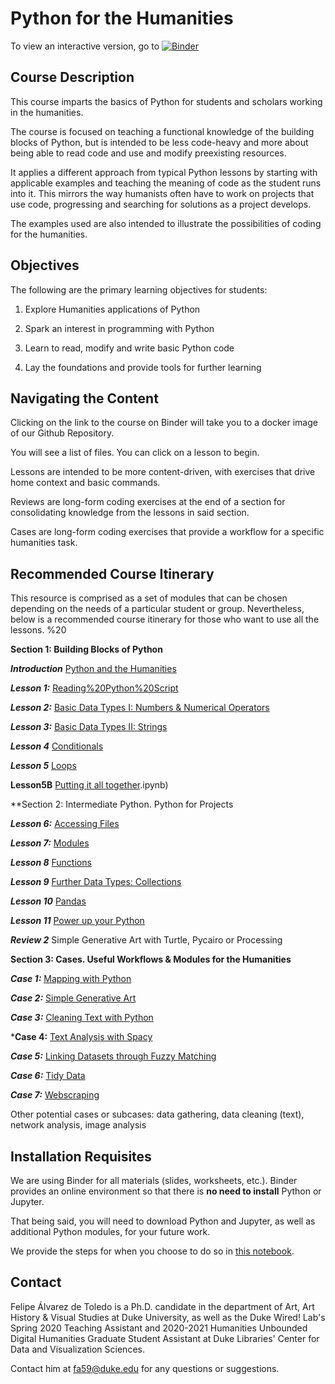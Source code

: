 # Python for the Humanities

To view an interactive version, go to [![Binder](https://mybinder.org/badge_logo.svg)](https://mybinder.org/v2/gh/FelipeAdeT/PythonforHumanities/master)

## Course Description

This course imparts the basics of Python for students and scholars working in the humanities. 

The course is focused on teaching a functional knowledge of the building blocks of Python, but is intended to be less code-heavy and more about being able to read code and use and modify preexisting resources. 

It applies a different approach from typical Python lessons by starting with applicable examples and teaching the meaning of code as the student runs into it. This mirrors the way humanists often have to work on projects that use code, progressing and searching for solutions as a project develops.

The examples used are also intended to illustrate the possibilities of coding for the humanities.

## Objectives

The following are the primary learning objectives for students:

1. Explore Humanities applications of Python

1. Spark an interest in programming with Python

1. Learn to read, modify and write basic Python code

1. Lay the foundations and provide tools for further learning 

## Navigating the Content

Clicking on the link to the course on Binder will take you to a docker image of our Github Repository. 

You will see a list of files. You can click on a lesson to begin. 

Lessons are intended to be more content-driven, with exercises that drive home context and basic commands.

Reviews are long-form coding exercises at the end of a section for consolidating knowledge from the lessons in said section.

Cases are long-form coding exercises that provide a workflow for a specific humanities task.


## Recommended Course Itinerary

This resource is comprised as a set of modules that can be chosen depending on the needs of a particular student or group. Nevertheless, below is a recommended course itinerary for those who want to use all the lessons. %20

**Section 1: Building Blocks of Python**

***Introduction*** [Python and the Humanities](OO%20Python%20and%20the%20Humanities.ipynb)

***Lesson 1:*** [Reading%20Python%20Script](01%20Reading%20Python%20Script.ipynb)

***Lesson 2:*** [Basic Data Types I: Numbers & Numerical Operators](02%20Basic%20Data%20Types%20I%20-%20Numbers.ipynb)

***Lesson 3:*** [Basic Data Types II: Strings](03%20Basic%20Data%20Types%20I%20-%20Numbers.ipynb)

***Lesson 4*** [Conditionals](04%20Conditionals.ipynb)

***Lesson 5*** [Loops](05%20Loops.ipynb)

**Lesson5B** [Putting it all together](05B%20Putting%20it%20all%20Together%20(Lessons%201-5)).ipynb)

**Section 2: Intermediate Python. Python for Projects

***Lesson 6:*** [Accessing Files](06%20Accessing%20Files.ipynb)

***Lesson 7:*** [Modules](07%20Modules.ipynb)

***Lesson 8*** [Functions](08%20Functions.ipynb)

***Lesson 9*** [Further Data Types: Collections](09%20Further%20Data%20Types%20(Collections).ipynb)

***Lesson 10*** [Pandas](10%20Pandas.ipynb)

***Lesson 11*** [Power up your Python](11%20Powering%20Up%20Your%20Python.ipynb)

***Review 2*** Simple Generative Art with Turtle, Pycairo or Processing

**Section 3: Cases. Useful Workflows & Modules for the Humanities**

***Case 1:*** [Mapping with Python]()

***Case 2:*** [Simple Generative Art]()

***Case 3:*** [Cleaning Text with Python]()

***Case 4:** [Text Analysis with Spacy]()

***Case 5:*** [Linking Datasets through Fuzzy Matching]()

***Case 6:*** [Tidy Data]()

***Case 7:*** [Webscraping]()



Other potential cases or subcases: data gathering, data cleaning (text), network analysis, image analysis

## Installation Requisites

We are using Binder for all materials (slides, worksheets, etc.). Binder provides an online environment so that there is **no need to install** Python or Jupyter.

That being said, you will need to download Python and Jupyter, as well as additional Python modules, for your future work. 

We provide the steps for when you choose to do so in [this notebook](Python,%20Jupyter%20and%20Packages%20Installation.ipynb).

## Contact

Felipe Álvarez de Toledo is a Ph.D. candidate in the department of Art, Art History & Visual Studies at Duke University, as well as the Duke Wired! Lab's Spring 2020 Teaching Assistant and 2020-2021 Humanities Unbounded Digital Humanities Graduate Student Assistant at Duke Libraries' Center for Data and Visualization Sciences.

Contact him at fa59@duke.edu for any questions or suggestions.
